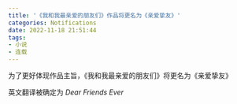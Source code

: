 ```yaml
---
title: '《我和我最亲爱的朋友们》作品将更名为《亲爱挚友》'
categories: Notifications
date: 2022-11-18 21:51:44
tags:
- 小说
- 连载
---
```

<p>为了更好体现作品主旨，《我和我最亲爱的朋友们》将更名为《亲爱挚友》</p><p>英文翻译被确定为 <i>Dear Friends Ever</i></p>
